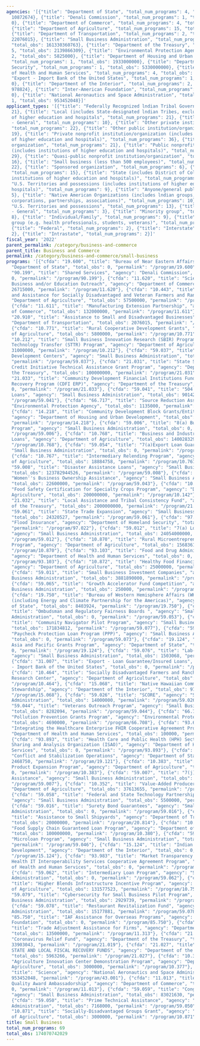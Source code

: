 ```yaml
---
agencies: '[{"title": "Department of State", "total_num_programs": 4, "total_obs":
  10872674}, {"title": "Denali Commission", "total_num_programs": 1, "total_obs":
  0}, {"title": "Department of Commerce", "total_num_programs": 4, "total_obs": 172215000},
  {"title": "Department of Agriculture", "total_num_programs": 15, "total_obs": 2171995396},
  {"title": "Department of Transportation", "total_num_programs": 2, "total_obs":
  22076015}, {"title": "Small Business Administration", "total_num_programs": 25,
  "total_obs": 161330360763}, {"title": "Department of the Treasury", "total_num_programs":
  5, "total_obs": 2139866309}, {"title": "Environmental Protection Agency", "total_num_programs":
  2, "total_obs": 5825000}, {"title": "Department of Housing and Urban Development",
  "total_num_programs": 1, "total_obs": 1933000000}, {"title": "Department of Homeland
  Security", "total_num_programs": 1, "total_obs": 5330000000}, {"title": "Department
  of Health and Human Services", "total_num_programs": 4, "total_obs": 100000}, {"title":
  "Export - Import Bank of the United States", "total_num_programs": 1, "total_obs":
  0}, {"title": "Department of the Interior", "total_num_programs": 2, "total_obs":
  978824}, {"title": "Inter-American Foundation", "total_num_programs": 1, "total_obs":
  0}, {"title": "National Aeronautics and Space Administration", "total_num_programs":
  1, "total_obs": 953452048}]'
applicant_types: '[{"title": "Federally Recognized lndian Tribal Governments", "total_num_programs":
  21}, {"title": "Local (includes State-designated lndian Tribes, excludes institutions
  of higher education and hospitals", "total_num_programs": 21}, {"title": "Non-Government
  - General", "total_num_programs": 10}, {"title": "Other private institutions/organizations",
  "total_num_programs": 22}, {"title": "Other public institution/organization", "total_num_programs":
  19}, {"title": "Private nonprofit institution/organization (includes institutions
  of higher education and hospitals)", "total_num_programs": 36}, {"title": "Profit
  organization", "total_num_programs": 21}, {"title": "Public nonprofit institution/organization
  (includes institutions of higher education and hospitals)", "total_num_programs":
  29}, {"title": "Quasi-public nonprofit institution/organization", "total_num_programs":
  16}, {"title": "Small business (less than 500 employees)", "total_num_programs":
  22}, {"title": "Sponsored organization", "total_num_programs": 6}, {"title": "State",
  "total_num_programs": 15}, {"title": "State (includes District of Columbia, public
  institutions of higher education and hospitals)", "total_num_programs": 20}, {"title":
  "U.S. Territories and possessions (includes institutions of higher education and
  hospitals)", "total_num_programs": 9}, {"title": "Anyone/general public", "total_num_programs":
  5}, {"title": "Native American Organizations (includes lndian groups, cooperatives,
  corporations, partnerships, associations)", "total_num_programs": 10}, {"title":
  "U.S. Territories and possessions", "total_num_programs": 13}, {"title": "Government
  - General", "total_num_programs": 3}, {"title": "Minority group", "total_num_programs":
  8}, {"title": "Individual/Family", "total_num_programs": 9}, {"title": "Specialized
  group (e.g. health professionals, students, veterans)", "total_num_programs": 8},
  {"title": "Federal", "total_num_programs": 2}, {"title": "Interstate", "total_num_programs":
  2}, {"title": "Intrastate", "total_num_programs": 2}]'
fiscal_year: '2022'
parent_permalink: /category/business-and-commerce
parent_title: Business and Commerce
permalink: /category/business-and-commerce/small-business
programs: '[{"cfda": "19.600", "title": "Bureau of Near Eastern Affairs", "agency":
  "Department of State", "total_obs": 0, "permalink": "/program/19.600"}, {"cfda":
  "90.199", "title": "Shared Services", "agency": "Denali Commission", "total_obs":
  0, "permalink": "/program/90.199"}, {"cfda": "11.620", "title": "Science, Technology,
  Business and/or Education Outreach", "agency": "Department of Commerce", "total_obs":
  26715000, "permalink": "/program/11.620"}, {"cfda": "10.443", "title": "Outreach
  and Assistance for Socially Disadvantaged and Veteran Farmers and Ranchers", "agency":
  "Department of Agriculture", "total_obs": 57500000, "permalink": "/program/10.443"},
  {"cfda": "11.611", "title": "Manufacturing Extension Partnership", "agency": "Department
  of Commerce", "total_obs": 132000000, "permalink": "/program/11.611"}, {"cfda":
  "20.910", "title": "Assistance to Small and Disadvantaged Businesses", "agency":
  "Department of Transportation", "total_obs": 2076015, "permalink": "/program/20.910"},
  {"cfda": "10.771", "title": "Rural Cooperative Development Grants", "agency": "Department
  of Agriculture", "total_obs": 5800000, "permalink": "/program/10.771"}, {"cfda":
  "10.212", "title": "Small Business Innovation Research (SBIR) Program / Small Business
  Technology Transfer (STTR) Program", "agency": "Department of Agriculture", "total_obs":
  31000000, "permalink": "/program/10.212"}, {"cfda": "59.037", "title": "Small Business
  Development Centers", "agency": "Small Business Administration", "total_obs": 140018337,
  "permalink": "/program/59.037"}, {"cfda": "21.031", "title": "State Small Business
  Credit Initiative Technical Assistance Grant Program", "agency": "Department of
  the Treasury", "total_obs": 100000000, "permalink": "/program/21.031"}, {"cfda":
  "21.033", "title": "Community Development Financial Institutions Fund Equitable
  Recovery Program (CDFI ERP)", "agency": "Department of the Treasury", "total_obs":
  0, "permalink": "/program/21.033"}, {"cfda": "59.041", "title": "504 Certified Development
  Loans", "agency": "Small Business Administration", "total_obs": 9014210000, "permalink":
  "/program/59.041"}, {"cfda": "66.717", "title": "Source Reduction Assistance", "agency":
  "Environmental Protection Agency", "total_obs": 1135000, "permalink": "/program/66.717"},
  {"cfda": "14.218", "title": "Community Development Block Grants/Entitlement Grants",
  "agency": "Department of Housing and Urban Development", "total_obs": 1933000000,
  "permalink": "/program/14.218"}, {"cfda": "59.006", "title": "8(a) Business Development
  Program", "agency": "Small Business Administration", "total_obs": 0, "permalink":
  "/program/59.006"}, {"cfda": "10.768", "title": "Business and Industry Guaranteed
  Loans", "agency": "Department of Agriculture", "total_obs": 1400283290, "permalink":
  "/program/10.768"}, {"cfda": "59.054", "title": "7(a)Export Loan Guarantees", "agency":
  "Small Business Administration", "total_obs": 0, "permalink": "/program/59.054"},
  {"cfda": "10.767", "title": "Intermediary Relending Program", "agency": "Department
  of Agriculture", "total_obs": 18884758, "permalink": "/program/10.767"}, {"cfda":
  "59.008", "title": "Disaster Assistance Loans", "agency": "Small Business Administration",
  "total_obs": 123782944526, "permalink": "/program/59.008"}, {"cfda": "59.043", "title":
  "Women''s Business Ownership Assistance", "agency": "Small Business Administration",
  "total_obs": 22600000, "permalink": "/program/59.043"}, {"cfda": "10.142", "title":
  "Food Safety Certification for Specialty Crops Program", "agency": "Department of
  Agriculture", "total_obs": 200000000, "permalink": "/program/10.142"}, {"cfda":
  "21.032", "title": "Local Assistance and Tribal Consistency Fund", "agency": "Department
  of the Treasury", "total_obs": 2000000000, "permalink": "/program/21.032"}, {"cfda":
  "59.061", "title": "State Trade Expansion", "agency": "Small Business Administration",
  "total_obs": 24320527, "permalink": "/program/59.061"}, {"cfda": "97.022", "title":
  "Flood Insurance", "agency": "Department of Homeland Security", "total_obs": 5330000000,
  "permalink": "/program/97.022"}, {"cfda": "59.012", "title": "7(a) Loan Guarantees",
  "agency": "Small Business Administration", "total_obs": 24054000000, "permalink":
  "/program/59.012"}, {"cfda": "10.870", "title": "Rural Microentrepreneur Assistance
  Program", "agency": "Department of Agriculture", "total_obs": 156836170, "permalink":
  "/program/10.870"}, {"cfda": "93.103", "title": "Food and Drug Administration Research",
  "agency": "Department of Health and Human Services", "total_obs": 0, "permalink":
  "/program/93.103"}, {"cfda": "10.872", "title": "Healthy Food Financing Initiative",
  "agency": "Department of Agriculture", "total_obs": 25000000, "permalink": "/program/10.872"},
  {"cfda": "59.011", "title": "Small Business Investment Companies", "agency": "Small
  Business Administration", "total_obs": 3881890000, "permalink": "/program/59.011"},
  {"cfda": "59.065", "title": "Growth Accelerator Fund Competition", "agency": "Small
  Business Administration", "total_obs": 250000, "permalink": "/program/59.065"},
  {"cfda": "19.750", "title": "Bureau of Western Hemisphere Affairs (WHA) Grant Programs
  (including Energy and Climate Partnership for the Americas)", "agency": "Department
  of State", "total_obs": 8403924, "permalink": "/program/19.750"}, {"cfda": "59.053",
  "title": "Ombudsman and Regulatory Fairness Boards ", "agency": "Small Business
  Administration", "total_obs": 0, "permalink": "/program/59.053"}, {"cfda": "59.077",
  "title": "Community Navigator Pilot Program", "agency": "Small Business Administration",
  "total_obs": 171834812, "permalink": "/program/59.077"}, {"cfda": "59.073", "title":
  "Paycheck Protection Loan Program (PPP)", "agency": "Small Business Administration",
  "total_obs": 0, "permalink": "/program/59.073"}, {"cfda": "19.124", "title": "East
  Asia and Pacific Grants Program", "agency": "Department of State", "total_obs":
  0, "permalink": "/program/19.124"}, {"cfda": "59.076", "title": "Lab-to-Market",
  "agency": "Small Business Administration", "total_obs": 1503068, "permalink": "/program/59.076"},
  {"cfda": "31.007", "title": "Export - Loan Guarantee/Insured Loans", "agency": "Export
  - Import Bank of the United States", "total_obs": 0, "permalink": "/program/31.007"},
  {"cfda": "10.464", "title": "Socially Disadvantaged Farmers and Ranchers Policy
  Research Center", "agency": "Department of Agriculture", "total_obs": 1500000, "permalink":
  "/program/10.464"}, {"cfda": "15.068", "title": "Native Hawaiian Community Guest
  Stewardship", "agency": "Department of the Interior", "total_obs": 978824, "permalink":
  "/program/15.068"}, {"cfda": "59.026", "title": "SCORE", "agency": "Small Business
  Administration", "total_obs": 14000000, "permalink": "/program/59.026"}, {"cfda":
  "59.044", "title": "Veterans Outreach Program", "agency": "Small Business Administration",
  "total_obs": 8282094, "permalink": "/program/59.044"}, {"cfda": "66.708", "title":
  "Pollution Prevention Grants Program", "agency": "Environmental Protection Agency",
  "total_obs": 4690000, "permalink": "/program/66.708"}, {"cfda": "93.691", "title":
  "Integrating the Healthcare Enterprise FHIR Cooperative Agreement Program", "agency":
  "Department of Health and Human Services", "total_obs": 100000, "permalink": "/program/93.691"},
  {"cfda": "93.893", "title": "Health Care and Public Health (HPH) Sector Information
  Sharing and Analysis Organization (ISAO)", "agency": "Department of Health and Human
  Services", "total_obs": 0, "permalink": "/program/93.893"}, {"cfda": "19.121", "title":
  "Conflict and Stabilization Operations", "agency": "Department of State", "total_obs":
  2468750, "permalink": "/program/19.121"}, {"cfda": "10.383", "title": "Fertilizer
  Product Expansion Program", "agency": "Department of Agriculture", "total_obs":
  0, "permalink": "/program/10.383"}, {"cfda": "59.007", "title": "7(j) Technical
  Assistance", "agency": "Small Business Administration", "total_obs": 2534149, "permalink":
  "/program/59.007"}, {"cfda": "10.352", "title": "Value-Added Producer Grants", "agency":
  "Department of Agriculture", "total_obs": 37613655, "permalink": "/program/10.352"},
  {"cfda": "59.058", "title": "Federal and State Technology Partnership Program",
  "agency": "Small Business Administration", "total_obs": 5500000, "permalink": "/program/59.058"},
  {"cfda": "59.016", "title": "Surety Bond Guarantees", "agency": "Small Business
  Administration", "total_obs": 0, "permalink": "/program/59.016"}, {"cfda": "20.814",
  "title": "Assistance to Small Shipyards", "agency": "Department of Transportation",
  "total_obs": 20000000, "permalink": "/program/20.814"}, {"cfda": "10.380", "title":
  "Food Supply Chain Guaranteed Loan Program", "agency": "Department of Agriculture",
  "total_obs": 100000000, "permalink": "/program/10.380"}, {"cfda": "59.046", "title":
  "Microloan Program", "agency": "Small Business Administration", "total_obs": 98176000,
  "permalink": "/program/59.046"}, {"cfda": "15.124", "title": "Indian Loans Economic
  Development", "agency": "Department of the Interior", "total_obs": 0, "permalink":
  "/program/15.124"}, {"cfda": "93.983", "title": "Market Transparency Project for
  Health IT Interoperability Services Cooperative Agreement Program", "agency": "Department
  of Health and Human Services", "total_obs": 0, "permalink": "/program/93.983"},
  {"cfda": "59.062", "title": "Intermediary Loan Program", "agency": "Small Business
  Administration", "total_obs": 0, "permalink": "/program/59.062"}, {"cfda": "10.754",
  "title": "Higher Blends Infrastructure Incentive Program", "agency": "Department
  of Agriculture", "total_obs": 131577523, "permalink": "/program/10.754"}, {"cfda":
  "59.079", "title": "Cybersecurity for Small Business Pilot Program", "agency": "Small
  Business Administration", "total_obs": 2929739, "permalink": "/program/59.079"},
  {"cfda": "59.078", "title": "Restaurant Revitalization Fund", "agency": "Small Business
  Administration", "total_obs": 15177881, "permalink": "/program/59.078"}, {"cfda":
  "85.750", "title": "IAF Assistance for Overseas Programs", "agency": "Inter-American
  Foundation", "total_obs": 0, "permalink": "/program/85.750"}, {"cfda": "11.313",
  "title": "Trade Adjustment Assistance for Firms", "agency": "Department of Commerce",
  "total_obs": 13500000, "permalink": "/program/11.313"}, {"cfda": "21.019", "title":
  "Coronavirus Relief Fund", "agency": "Department of the Treasury", "total_obs":
  33903043, "permalink": "/program/21.019"}, {"cfda": "21.027", "title": "CORONAVIRUS
  STATE AND LOCAL FISCAL RECOVERY FUNDS", "agency": "Department of the Treasury",
  "total_obs": 5963266, "permalink": "/program/21.027"}, {"cfda": "10.377", "title":
  "Agriculture Innovation Center Demonstration Program", "agency": "Department of
  Agriculture", "total_obs": 3000000, "permalink": "/program/10.377"}, {"cfda": "43.001",
  "title": "Science", "agency": "National Aeronautics and Space Administration", "total_obs":
  953452048, "permalink": "/program/43.001"}, {"cfda": "11.013", "title": "Education
  Quality Award Ambassadorship", "agency": "Department of Commerce", "total_obs":
  0, "permalink": "/program/11.013"}, {"cfda": "59.059", "title": "Congressional Grants",
  "agency": "Small Business Administration", "total_obs": 83021630, "permalink": "/program/59.059"},
  {"cfda": "59.050", "title": "Prime Technical Assistance", "agency": "Small Business
  Administration", "total_obs": 7168000, "permalink": "/program/59.050"}, {"cfda":
  "10.871", "title": "Socially-Disadvantaged Groups Grant", "agency": "Department
  of Agriculture", "total_obs": 3000000, "permalink": "/program/10.871"}]'
title: Small Business
total_num_programs: 69
total_obs: 174070742029
---
```

